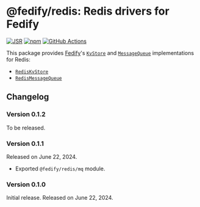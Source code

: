 <!-- deno-fmt-ignore-file -->

@fedify/redis: Redis drivers for Fedify
=======================================

[![JSR][JSR badge]][JSR]
[![npm][npm badge]][npm]
[![GitHub Actions][GitHub Actions badge]][GitHub Actions]

This package provides [Fedify]'s [`KvStore`] and [`MessageQueue`]
implementations for Redis:

 -  [`RedisKvStore`]
 -  [`RedisMessageQueue`]

[JSR]: https://jsr.io/@fedify/redis
[JSR badge]: https://jsr.io/badges/@fedify/redis
[npm]: https://www.npmjs.com/package/@fedify/redis
[npm badge]: https://img.shields.io/npm/v/@fedify/redis?logo=npm
[GitHub Actions]: https://github.com/dahlia/fedify-redis/actions/workflows/main.yaml
[GitHub Actions badge]: https://github.com/dahlia/fedify-redis/actions/workflows/main.yaml/badge.svg
[Fedify]: https://fedify.dev/
[`KvStore`]: https://jsr.io/@fedify/fedify/doc/federation/~/KvStore
[`MessageQueue`]: https://jsr.io/@fedify/fedify/doc/federation/~/MessageQueue
[`RedisKvStore`]: https://jsr.io/@fedify/redis/doc/kv/~/RedisKvStore
[`RedisMessageQueue`]: https://jsr.io/@fedify/redis/doc/mq/~/RedisMessageQueue


Changelog
---------

### Version 0.1.2

To be released.

### Version 0.1.1

Released on June 22, 2024.

 -  Exported `@fedify/redis/mq` module.

### Version 0.1.0

Initial release.  Released on June 22, 2024.
